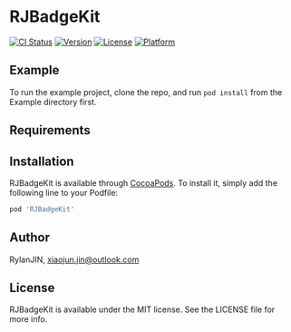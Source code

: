 # RJBadgeKit

[![CI Status](http://img.shields.io/travis/RylanJIN/RJBadgeKit.svg?style=flat)](https://travis-ci.org/RylanJIN/RJBadgeKit)
[![Version](https://img.shields.io/cocoapods/v/RJBadgeKit.svg?style=flat)](http://cocoapods.org/pods/RJBadgeKit)
[![License](https://img.shields.io/cocoapods/l/RJBadgeKit.svg?style=flat)](http://cocoapods.org/pods/RJBadgeKit)
[![Platform](https://img.shields.io/cocoapods/p/RJBadgeKit.svg?style=flat)](http://cocoapods.org/pods/RJBadgeKit)

## Example

To run the example project, clone the repo, and run `pod install` from the Example directory first.

## Requirements

## Installation

RJBadgeKit is available through [CocoaPods](http://cocoapods.org). To install
it, simply add the following line to your Podfile:

```ruby
pod 'RJBadgeKit'
```

## Author

RylanJIN, xiaojun.jin@outlook.com

## License

RJBadgeKit is available under the MIT license. See the LICENSE file for more info.
